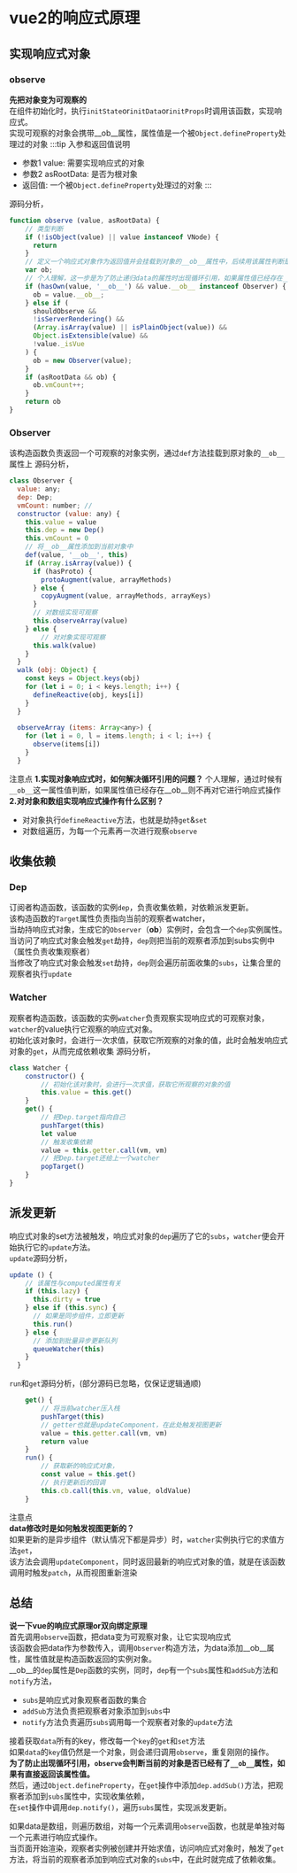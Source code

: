 # vue2的响应式原理

## 实现响应式对象
### observe
**先把对象变为可观察的**<br/>
在组件初始化时，执行`initState`or`initData`or`initProps`时调用该函数，实现响应式。<br/>
实现可观察的对象会携带__ob__属性，属性值是一个被`Object.defineProperty`处理过的对象
:::tip 入参和返回值说明
- 参数1 value: 需要实现响应式的对象
- 参数2 asRootData: 是否为根对象
- 返回值: 一个被`Object.defineProperty`处理过的对象
:::

源码分析， 
```javascript
function observe (value, asRootData) {
    // 类型判断
    if (!isObject(value) || value instanceof VNode) {
      return
    }
    // 定义一个响应式对象作为返回值并会挂载到对象的__ob__属性中，后续用该属性判断是否已经是响应式对象
    var ob;
    // 个人理解，这一步是为了防止递归data的属性时出现循环引用，如果属性值已经存在__ob__则不再对它进行响应式操作
    if (hasOwn(value, '__ob__') && value.__ob__ instanceof Observer) {
      ob = value.__ob__;
    } else if (
      shouldObserve &&
      !isServerRendering() &&
      (Array.isArray(value) || isPlainObject(value)) &&
      Object.isExtensible(value) &&
      !value._isVue
    ) {
      ob = new Observer(value);
    }
    if (asRootData && ob) {
      ob.vmCount++;
    }
    return ob
}
```
### Observer
该构造函数负责返回一个可观察的对象实例，通过`def`方法挂载到原对象的`__ob__`属性上
源码分析，
```javascript
class Observer {
  value: any;
  dep: Dep;
  vmCount: number; // 
  constructor (value: any) {
    this.value = value
    this.dep = new Dep()
    this.vmCount = 0
    // 将__ob__属性添加到当前对象中
    def(value, '__ob__', this)
    if (Array.isArray(value)) {
      if (hasProto) {
        protoAugment(value, arrayMethods)
      } else {
        copyAugment(value, arrayMethods, arrayKeys)
      }
      // 对数组实现可观察
      this.observeArray(value)
    } else {
        // 对对象实现可观察
      this.walk(value)
    }
  }
  walk (obj: Object) {
    const keys = Object.keys(obj)
    for (let i = 0; i < keys.length; i++) {
      defineReactive(obj, keys[i])
    }
  }
  
  observeArray (items: Array<any>) {
    for (let i = 0, l = items.length; i < l; i++) {
      observe(items[i])
    }
  }
```
注意点
**1.实现对象响应式时，如何解决循环引用的问题？**
个人理解，通过时候有`__ob__`这一属性值判断，如果属性值已经存在__ob__则不再对它进行响应式操作
**2.对对象和数组实现响应式操作有什么区别？**
- 对对象执行`defineReactive`方法，也就是劫持`get`&`set`
- 对数组遍历，为每一个元素再一次进行观察`observe`

## 收集依赖
### Dep
订阅者构造函数，该函数的实例`dep`，负责收集依赖，对依赖派发更新。<br/>
该构造函数的`Target`属性负责指向当前的观察者watcher，<br/>
当劫持响应式对象，生成它的`Observer`（__ob__）实例时，会包含一个`dep`实例属性。
当访问了响应式对象会触发`get`劫持，`dep`则把当前的观察者添加到subs实例中（属性负责收集观察者）<br/>
当修改了响应式对象会触发`set`劫持，`dep`则会遍历前面收集的`subs`，让集合里的观察者执行`update`

### Watcher
观察者构造函数，该函数的实例`watcher`负责观察实现响应式的可观察对象，<br/>
`watcher`的value执行它观察的响应式对象。<br/>
初始化该对象时，会进行一次求值，获取它所观察的对象的值，此时会触发响应式对象的`get`，从而完成依赖收集
源码分析，
```javascript
class Watcher {
    constructor() {
        // 初始化该对象时，会进行一次求值，获取它所观察的对象的值
        this.value = this.get()
    }
    get() {
        // 把Dep.target指向自己
        pushTarget(this)
        let value
        // 触发收集依赖
        value = this.getter.call(vm, vm)
        // 把Dep.target还给上一个watcher
        popTarget()
    }
}
```

## 派发更新
响应式对象的set方法被触发，响应式对象的`dep`遍历了它的`subs`，`watcher`便会开始执行它的`update`方法。<br/>
`update`源码分析，
```javascript
update () {
    // 该属性与computed属性有关
    if (this.lazy) {
      this.dirty = true
    } else if (this.sync) {
      // 如果是同步组件，立即更新
      this.run()
    } else {
      // 添加到批量异步更新队列
      queueWatcher(this)
    }
  }
```

`run`和`get`源码分析，(部分源码已忽略，仅保证逻辑通顺)
```javascript
    get() {
        // 将当前watcher压入栈
        pushTarget(this)
        // getter也就是updateComponent，在此处触发视图更新
        value = this.getter.call(vm, vm)
        return value
    }
    run() {
        // 获取新的响应式对象，
        const value = this.get()
        // 执行更新后的回调
        this.cb.call(this.vm, value, oldValue)
    }
```

注意点<br/>
**data修改时是如何触发视图更新的？**<br/>
如果更新的是异步组件（默认情况下都是异步）时，`watcher`实例执行它的求值方法`get`，<br/>
该方法会调用`updateComponent`，同时返回最新的响应式对象的值，就是在该函数调用时触发`patch`，从而视图重新渲染<br/>

## 总结
**说一下vue的响应式原理or双向绑定原理**<br/>
首先调用`observe`函数，把data变为可观察对象，让它实现响应式<br/>
该函数会把data作为参数传入，调用`Observer`构造方法，为data添加__ob__属性，属性值就是构造函数返回的实例对象。<br/>
__ob__的`dep`属性是`Dep`函数的实例，同时，`dep`有一个`subs`属性和`addSub`方法和`notify`方法，<br/>
- `subs`是响应式对象观察者函数的集合
- `addSub`方法负责把观察者对象添加到`subs`中
- `notify`方法负责遍历`subs`调用每一个观察者对象的`update`方法

接着获取`data`所有的key，修改每一个`key`的`get`和`set`方法<br/>
如果`data`的`key`值仍然是一个对象，则会递归调用`observe`，重复刚刚的操作。<br/>
**为了防止出现循环引用，`observe`会判断当前的对象是否已经有了`__ob__`属性，如果有直接返回该属性值。**<br/>
然后，通过`Object.defineProperty`，在`get`操作中添加`dep.addSub()`方法，把观察者添加到`subs`属性中，实现收集依赖，<br/>
在`set`操作中调用`dep.notify()`，遍历`subs`属性，实现派发更新。

如果data是数组，则遍历数组，对每一个元素调用`observe`函数，也就是单独对每一个元素进行响应式操作。<br/>
当页面开始渲染，观察者实例被创建并开始求值，访问响应式对象时，触发了`get`方法，将当前的观察者添加到响应式对象的`subs`中，在此时就完成了依赖收集。



